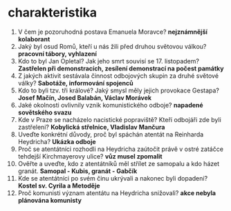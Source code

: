 # charakteristika
1. V čem je pozoruhodná postava Emanuela Moravce? **nejznámnější kolaborant**
2. Jaký byl osud Romů, kteří u nás žili před druhou světovou válkou? **pracovní tábory, vyhlazení**
3. Kdo to byl Jan Opletal? Jak jeho smrt souvisí se 17. listopadem?  **Zastřelen při demonstracích, zesílení demonstrací na počest památky**
4. Z jakých aktivit sestávala činnost odbojových skupin za druhé světové války? **Sabotáže, informování spojenců**
5. Kdo to byli tzv. tři králové? Jaký smysl měly jejich provokace Gestapa? **Josef Mačín, Josed Balabán, Václav Morávek**
6. Jaké okolnosti ovlivnily vznik komunistického odboje? **napadené sovětského svazu**
7. Kde v Praze se nacházelo nacistické popraviště? Kteří odbojáři zde byli zastřeleni? **Kobylická střelnice, Vladislav Mančura**
8. Uveďte konkrétní důvody, proč byl spáchán atentát na Reinharda Heydricha? **Ukázka odboje**
9. Proč se atentátníci rozhodli na Heydricha zaútočit právě v ostré zatáčce tehdejší Kirchmayerovy ulice? **vůz musel zpomalit**
10. Ověřte a uveďte, kdo z atentátníků měl střílet ze samopalu a kdo házet granát. **Samopal - Kubis, granát - Gabčík**
11. Kde se atentátníci po svém činu ukrývali a nakonec byli dopadeni? **Kostel sv. Cyrila a Metoděje**
12. Proč komunisti význam atentátu na Heydricha snižovali? **akce nebyla plánována komunisty**